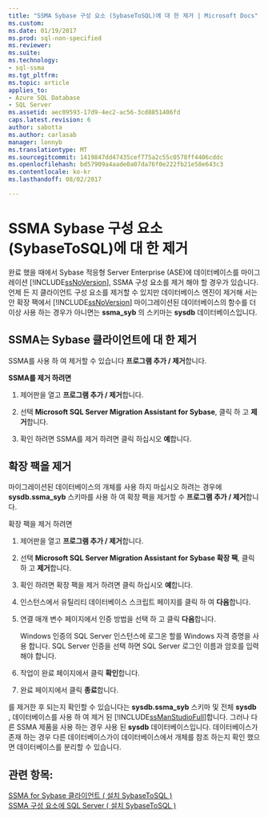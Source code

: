 ```yaml
---
title: "SSMA Sybase 구성 요소 (SybaseToSQL)에 대 한 제거 | Microsoft Docs"
ms.custom: 
ms.date: 01/19/2017
ms.prod: sql-non-specified
ms.reviewer: 
ms.suite: 
ms.technology:
- sql-ssma
ms.tgt_pltfrm: 
ms.topic: article
applies_to:
- Azure SQL Database
- SQL Server
ms.assetid: aec09593-17d9-4ec2-ac56-3cd8851406fd
caps.latest.revision: 6
author: sabotta
ms.author: carlasab
manager: lonnyb
ms.translationtype: MT
ms.sourcegitcommit: 1419847dd47435cef775a2c55c0578ff4406cddc
ms.openlocfilehash: bd57909a4aade0a07da76f0e222fb21e58e643c3
ms.contentlocale: ko-kr
ms.lasthandoff: 08/02/2017

---
```

# <a name="removing-ssma-for-sybase-components-sybasetosql"></a>SSMA Sybase 구성 요소 (SybaseToSQL)에 대 한 제거
완료 했을 때에서 Sybase 적응형 Server Enterprise (ASE)에 데이터베이스를 마이그레이션 [!INCLUDE[ssNoVersion](../../includes/ssnoversion_md.md)], SSMA 구성 요소를 제거 해야 할 경우가 있습니다. 언제 든 지 클라이언트 구성 요소를 제거할 수 있지만 데이터베이스 엔진이 제거해 서는 안 확장 팩에서 [!INCLUDE[ssNoVersion](../../includes/ssnoversion_md.md)] 마이그레이션된 데이터베이스의 함수를 더 이상 사용 하는 경우가 아니면는 **ssma_syb** 의 스키마는 **sysdb** 데이터베이스입니다.  
  
## <a name="uninstalling-the-ssma-for-sybase-client"></a>SSMA는 Sybase 클라이언트에 대 한 제거  
SSMA를 사용 하 여 제거할 수 있습니다 **프로그램 추가 / 제거**합니다.  
  
**SSMA를 제거 하려면**  
  
1.  제어판을 열고 **프로그램 추가 / 제거**합니다.  
  
2.  선택 **Microsoft SQL Server Migration Assistant for Sybase**, 클릭 하 고 **제거**합니다.  
  
3.  확인 하려면 SSMA를 제거 하려면 클릭 하십시오 **예**합니다.  
  
## <a name="uninstalling-the-extension-pack"></a>확장 팩을 제거  
마이그레이션된 데이터베이스의 개체를 사용 하지 마십시오 하려는 경우에 **sysdb.ssma_syb** 스키마를 사용 하 여 확장 팩을 제거할 수 **프로그램 추가 / 제거**합니다.  
  
확장 팩을 제거 하려면  
  
1.  제어판을 열고 **프로그램 추가 / 제거**합니다.  
  
2.  선택 **Microsoft SQL Server Migration Assistant for Sybase 확장 팩**, 클릭 하 고 **제거**합니다.  
  
3.  확인 하려면 확장 팩을 제거 하려면 클릭 하십시오 **예**합니다.  
  
4.  인스턴스에서 유틸리티 데이터베이스 스크립트 페이지를 클릭 하 여 **다음**합니다.  
  
5.  연결 매개 변수 페이지에서 인증 방법을 선택 하 고 클릭 **다음**합니다.  
  
    Windows 인증의 SQL Server 인스턴스에 로그온 할를 Windows 자격 증명을 사용 합니다. SQL Server 인증을 선택 하면 SQL Server 로그인 이름과 암호를 입력 해야 합니다.  
  
6.  작업이 완료 페이지에서 클릭 **확인**합니다.  
  
7.  완료 페이지에서 클릭 **종료**합니다.  
  
를 제거한 후 되는지 확인할 수 있습니다는 **sysdb.ssma_syb** 스키마 및 전체 **sysdb** , 데이터베이스를 사용 하 여 제거 된 [!INCLUDE[ssManStudioFull](../../includes/ssmanstudiofull_md.md)]합니다. 그러나 다른 SSMA 제품을 사용 하는 경우 사용 된 **sysdb** 데이터베이스입니다. 데이터베이스가 존재 하는 경우 다른 데이터베이스가이 데이터베이스에서 개체를 참조 하는지 확인 했으면 데이터베이스를 분리할 수 있습니다.  
  
## <a name="see-also"></a>관련 항목:  
[SSMA for Sybase 클라이언트 &#40; 설치 SybaseToSQL &#41;](../../ssma/sybase/installing-ssma-for-sybase-client-sybasetosql.md)  
[SSMA 구성 요소에 SQL Server &#40; 설치 SybaseToSQL &#41;](../../ssma/sybase/installing-ssma-components-on-sql-server-sybasetosql.md)  
  

